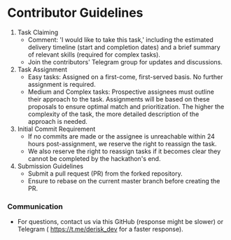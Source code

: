 # Contributor Guidelines

1. Task Claiming
    - Comment: 'I would like to take this task,' including the estimated delivery timeline (start and completion dates) and a brief summary of relevant skills (required for complex tasks).
    - Join the contributors' Telegram group for updates and discussions.
2. Task Assignment
    - Easy tasks: Assigned on a first-come, first-served basis. No further assignment is required.
    - Medium and Complex tasks: Prospective assignees must outline their approach to the task. Assignments will be based on these proposals to ensure optimal match and prioritization. The higher the complexity of the task, the more detailed description of the approach is needed.
4. Initial Commit Requirement
    - If no commits are made or the assignee is unreachable within 24 hours post-assignment, we reserve the right to reassign the task.
    - We also reserve the right to reassign tasks if it becomes clear they cannot be completed by the hackathon's end.
5. Submission Guidelines
    - Submit a pull request (PR) from the forked repository.
    - Ensure to rebase on the current master branch before creating the PR.

### Communication

* For questions, contact us via this GitHub (response might be slower) or Telegram ( https://t.me/derisk_dev for a faster response).
